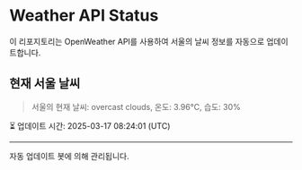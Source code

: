 
# Weather API Status

이 리포지토리는 OpenWeather API를 사용하여 서울의 날씨 정보를 자동으로 업데이트합니다.

## 현재 서울 날씨
> 서울의 현재 날씨: overcast clouds, 온도: 3.96°C, 습도: 30%

⏳ 업데이트 시간: 2025-03-17 08:24:01 (UTC)

---
자동 업데이트 봇에 의해 관리됩니다.

